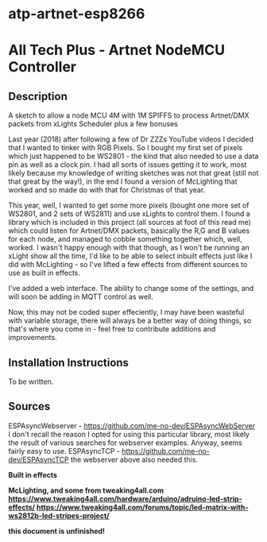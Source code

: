 # atp-artnet-esp8266
<h1>All Tech Plus - Artnet NodeMCU Controller</h1>
<h2>Description</h2>
A sketch to allow a node MCU 4M with 1M SPIFFS to process Artnet/DMX packets from xLights Scheduler plus a few bonuses

Last year (2018) after following a few of Dr ZZZs YouTube videos I decided that I wanted to tinker with RGB Pixels.
So I bought my first set of pixels which just happened to be WS2801 - the kind that also needed to use a data pin as
well as a clock pin. I had all sorts of issues getting it to work, most likely because my knowledge of writing sketches
was not that great (still not that great by the way!), in the end I found a version of McLighting that worked and so made
do with that for Christmas of that year.

This year, well, I wanted to get some more pixels (bought one more set of WS2801, and 2 sets of WS2811) and use xLights to
control them. I found a library which is included in this project (all sources at foot of this read me) which could listen for
Artnet/DMX packets, basically the R,G and B values for each node, and managed to cobble something together which, well,
worked. I wasn't happy enough with that though, as I won't be running an xLight show all the time, I'd like to be able to
select inbuilt effects just like I did with McLighting - so I've lifted a few effects from different sources to use as built
in effects.

I've added a web interface. The ability to change some of the settings, and will soon be adding in MQTT control as well.

Now, this may not be coded super effeciently, I may have been wasteful with variable storage, there will always be a better
way of doing things, so that's where you come in - feel free to contribute additions and improvements.

<h2>Installation Instructions</h2>

To be written.

<h2>Sources</h2>

ESPAsyncWebserver - https://github.com/me-no-dev/ESPAsyncWebServer I don't recall the reason I opted for using this particular
  library, most likely the result of various searches for webserver examples. Anyway, seems fairly easy to use.
ESPAsyncTCP - https://github.com/me-no-dev/ESPAsyncTCP the webserver above also needed this.


<b>Built in effects<b>

McLighting, and some from tweaking4all.com
https://www.tweaking4all.com/hardware/arduino/adruino-led-strip-effects/
https://www.tweaking4all.com/forums/topic/led-matrix-with-ws2812b-led-stripes-project/


this document is unfinished!
